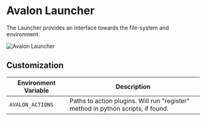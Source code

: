 # Avalon Launcher

The Launcher provides an interface towards the file-system and environment.

![Avalon Launcher](https://user-images.githubusercontent.com/1860085/42269207-d595694e-7f7d-11e8-922d-c0ab7543c148.gif)

## Customization

Environment Variable | Description
--- | ---
```AVALON_ACTIONS``` | Paths to action plugins. Will run "register" method in python scripts, if found.

